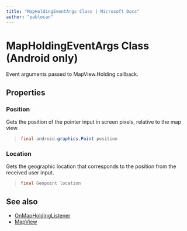 ```yaml
---
title: "MapHoldingEventArgs Class | Microsoft Docs"
author: "pablocan"
---
```


# MapHoldingEventArgs Class (Android only)

Event arguments passed to MapView.Holding callback.

## Properties

### Position

Gets the position of the pointer input in screen pixels, relative to the map view.

>```java
> final android.graphics.Point position
>```

### Location

Gets the geographic location that corresponds to the position from the received user input.

>```java
> final Geopoint location
>```

## See also

* [OnMapHoldingListener](OnMapHoldingListener-interface.md)
* [MapView](../MapView-class.md)

